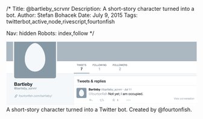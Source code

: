 /*
Title: @bartleby_scrvnr
Description: A short-story character turned into a bot.
Author: Stefan Bohacek
Date: July 9, 2015
Tags: twitterbot,active,node,rivescript,fourtonfish

Nav: hidden
Robots: index,follow
*/

[![](/content/bots/twitterbots/images/bartleby_scrvnr.png)](https://twitter.com/bartleby_scrvnr)
A short-story character turned into a Twitter bot. Created by @fourtonfish.